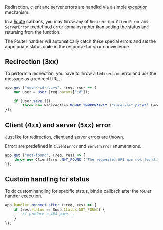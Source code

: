 Redirection, client and server errors are handled via a simple
[exception](https://wiki.gnome.org/Projects/Vala/Manual/Errors) mechanism.

In a [Route](route.md) callback, you may throw any of `Redirection`,
`ClientError` and `ServerError` predefined error domains rather than setting
the status and returning from the function.

The Router handler will automatically catch these special errors and set the
appropriate status code in the response for your convenience.

## Redirection (3xx)

To perform a redirection, you have to throw a `Redirection` error and use the
message as a redirect URL.

```javascript
app.get ("user/<id>/save", (req, res) => {
    var user = User (req.params["id"]);

    if (user.save ())
        throw new Redirection.MOVED_TEMPORAIRLY ("/user/%u".printf (user.id));
});
```

## Client (4xx) and server (5xx) error

Just like for redirection, client and server errors are thrown.

Errors are predefined in `ClientError` and `ServerError` enumerations.

```javascript
app.get ("not-found", (req, res) => {
    throw new ClientError.NOT_FOUND ("The requested URI was not found.");
});
```

## Custom handling for status

To do custom handling for specific status, bind a callback after the router
handler execution.

```javascript
app.handler.connect_after ((req, res) => {
    if (res.status == Soup.Status.NOT_FOUND) {
        // produce a 404 page...
    }
});
```
